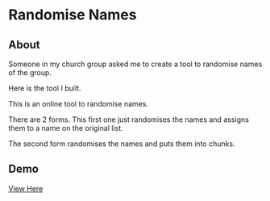 # Randomise Names

## About

Someone in my church group asked me to create a tool to randomise names of the group.

Here is the tool I built.

This is an online tool to randomise names.

There are 2 forms. This first one just randomises the names and assigns them to a name on the original list.

The second form randomises the names and puts them into chunks.

## Demo

[View Here](https://davinaleong.github.io/proj-randomise-names/)
